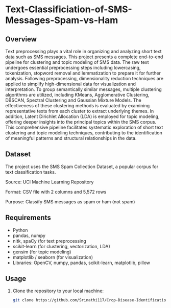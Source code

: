 # Text-Classificiation-of-SMS-Messages-Spam-vs-Ham
## Overview

Text preprocessing plays a vital role in organizing and analyzing short text data such as SMS messages. This project presents a complete end-to-end pipeline for clustering and topic modeling of SMS data. The raw text undergoes essential preprocessing steps including lowercasing, tokenization, stopword removal and lemmatization to prepare it for further analysis. Following preprocessing, dimensionality reduction techniques are applied to simplify high-dimensional data for visualization and interpretation. To group semantically similar messages, multiple clustering algorithms are utilized, including KMeans, Agglomerative Clustering, DBSCAN, Spectral Clustering and Gaussian Mixture Models. The effectiveness of these clustering methods is evaluated by examining representative texts from each cluster to extract underlying themes. In addition, Latent Dirichlet Allocation (LDA) is employed for topic modeling, offering deeper insights into the principal topics within the SMS corpus. This comprehensive pipeline facilitates systematic exploration of short text clustering and topic modeling techniques, contributing to the identification of meaningful patterns and structural relationships in the data.

## Dataset

The project uses the SMS Spam Collection Dataset, a popular corpus for text classification tasks.

Source: UCI Machine Learning Repository

Format: CSV file with 2 columns and 5,572 rows

Purpose: Classify SMS messages as spam or ham (not spam)

## Requirements

- Python
- pandas, numpy
- nltk, spaCy (for text preprocessing
- scikit-learn (for clustering, vectorization, LDA)
- gensim (for topic modeling)
- matplotlib / seaborn (for visualization)
- Libraries: OpenCV, numpy, pandas, scikit-learn, matplotlib, pillow

## Usage

1. Clone the repository to your local machine:

   ```bash
   git clone https://github.com/Srinathi117/Crop-Disease-Identification
